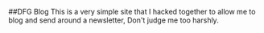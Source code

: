 ##DFG Blog
This is a very simple site that I hacked together to allow me to blog and send around a newsletter,
Don't judge me too harshly.
